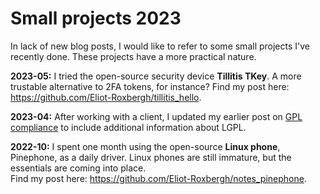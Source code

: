 # Small projects 2023

In lack of new blog posts, I would like to refer to some small projects I've recently done.
These projects have a more practical nature.

**2023-05:** I tried the open-source security device **Tillitis TKey**. A more trustable alternative to 2FA tokens, for instance? Find my post here: <https://github.com/Eliot-Roxbergh/tillitis_hello>.

**2023-04:** After working with a client, I updated my earlier post on [GPL compliance](https://r0x.se/#gpl-compliance) to include additional information about LGPL.

**2022-10:** I spent one month using the open-source **Linux phone**, Pinephone, as a daily driver. Linux phones are still immature, but the essentials are coming into place. \
Find my post here: <https://github.com/Eliot-Roxbergh/notes_pinephone>.
